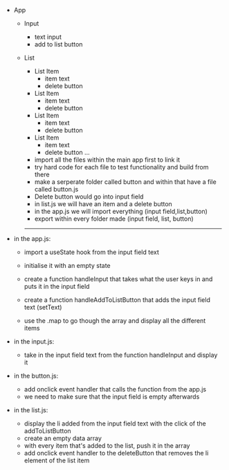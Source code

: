 - App
  - Input
    - text input
    - add to list button
  - List
    - List Item
      - item text
      - delete button
    - List Item
      - item text
      - delete button
    - List Item
      - item text
      - delete button
    - List Item
      - item text
      - delete button
        ...
    - import all the files within the main app first to link it 
    - try hard code for each file to test functionality and build from there
    - make a serperate folder called button and within that have a file called button.js
    - Delete button would go into input field
    - in list.js we will have an item and a delete button
    - in the app.js we will import everything (input field,list,button)
    - export within every folder made (input field, list, button)

    -------------------------------------------------------------------

- in the app.js:
  - import a useState hook from the input field text
  - initialise it with an empty state
  - create a function handleInput that takes what the user keys in and puts it in the input field

  - create a function handleAddToListButton that adds the input field text (setText)

  - use the .map to go though the array and display all the different items 

- in the input.js:
  - take in the input field text from the function handleInput and display it 

- in the button.js:
  - add onclick event handler that calls the function from the app.js  
  - we need to make sure that the input field is empty afterwards

- in the list.js:
  - display the li added from the input field text with the click of the addToListButton
  - create an empty data array
  - with every item that's added to the list, push it in the array
  - add onclick event handler to the deleteButton that removes the li element of the list item

